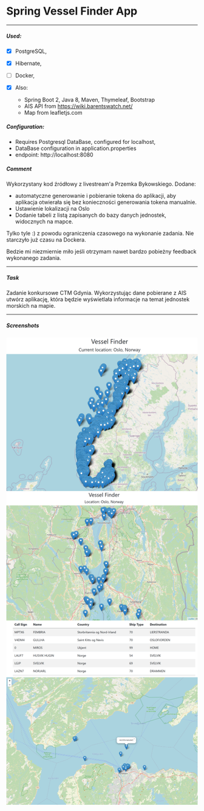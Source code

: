 # Spring Vessel Finder App
***
##### Used:
- [X] PostgreSQL,
- [X] Hibernate,
- [ ] Docker,

- [X] Also:
    - Spring Boot 2, Java 8, Maven, Thymeleaf, Bootstrap
    - AIS API from https://wiki.barentswatch.net/
    - Map from leafletjs.com

##### Configuration:
- Requires Postgresql DataBase, configured for localhost,
- DataBase configuration in application.properties
- endpoint: http://localhost:8080

##### Comment
Wykorzystany kod źródłowy z livestream'a Przemka Bykowskiego. Dodane:
- automatyczne generowanie i pobieranie tokena do aplikacji, aby aplikacja otwierała się bez konieczności generowania tokena manualnie.
- Ustawienie lokalizacji na Oslo
- Dodanie tabeli z listą zapisanych do bazy danych jednostek, widocznych na mapce.
    
Tylko tyle :) z powodu ograniczenia czasowego na wykonanie zadania. Nie starczyło już czasu na Dockera.

Bedzie mi niezmiernie miło jeśli otrzymam nawet bardzo pobieżny feedback wykonanego zadania.

***
##### Task
Zadanie konkursowe CTM Gdynia. Wykorzystując dane pobierane z AIS utwórz aplikację, która będzie wyświetlała informacje na temat jednostek morskich na mapie.

***
##### Screenshots
![screen shot](https://github.com/Rafal-Stefanski/Spring-Vessel-Finder/blob/master/src/main/resources/static/screenshot_02.png)
![screen shot](https://github.com/Rafal-Stefanski/Spring-Vessel-Finder/blob/master/src/main/resources/static/screenshot_03.png)
![screen shot](https://github.com/Rafal-Stefanski/Spring-Vessel-Finder/blob/master/src/main/resources/static/screenshot_01.png)
